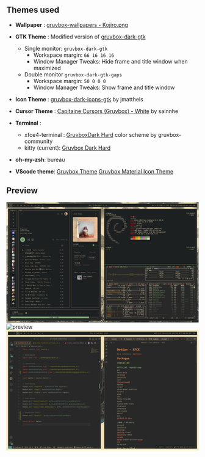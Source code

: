 ## Themes used
+ **Wallpaper** : [gruvbox-wallpapers - Kojiro.png](https://github.com/AngelJumbo/gruvbox-wallpapers/blob/main/wallpapers/light/Kojiro.png)

+ **GTK Theme** : Modified version of [gruvbox-dark-gtk](https://github.com/jmattheis/gruvbox-dark-gtk)
  + Single monitor: `gruvbox-dark-gtk`
    + Workspace margin: `66 16 16 16`
    + Window Manager Tweaks: Hide frame and title window when maximized 
  + Double monitor `gruvbox-dark-gtk-gaps`
    + Workspace margin: `50 0 0 0`
    + Window Manager Tweaks: Show frame and title window
  
+ **Icon Theme** : [gruvbox-dark-icons-gtk](https://github.com/jmattheis/gruvbox-dark-icons-gtk?tab=readme-ov-file) by jmattheis
  
+ **Cursor Theme** : [Capitaine Cursors (Gruvbox) - White](https://github.com/sainnhe/capitaine-cursors) by sainnhe
  
+ **Terminal** :
  + xfce4-terminal : [GruvboxDark Hard](https://github.com/gruvbox-community/gruvbox-contrib/blob/master/xfce4-terminal/gruvbox-dark-hard.theme) color scheme by gruvbox-community
  + kitty (current): [Gruvbox Dark Hard](https://raw.githubusercontent.com/gruvbox-community/gruvbox-contrib/master/kitty/gruvbox-dark-hard.conf)

+ **oh-my-zsh**: bureau

+ **VScode theme**: [Gruvbox Theme](https://github.com/jdinhify/vscode-theme-gruvbox)
                    [Gruvbox Material Icon Theme](https://github.com/Jonathan-Harty/vscode-material-icon-theme)  

## Preview
![preview](Pictures/screenshot-1.png)
![preview](Pictures/screenshot-2.png)
![preview](Pictures/screenshot-3.png)
